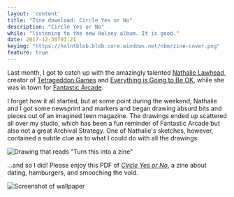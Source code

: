 ```yaml
---
layout: 'content'
title: "Zine download: Circle Yes or No"
description: "Circle Yes or No"
while: "listening to the new Halsey album. It is good."
date: 2017-12-30T01:21
keyimg: "https://hxlntblob.blob.core.windows.net/nbm/zine-cover.png"
feature: true
---
```


Last month, I got to catch up with the amazingly talented [Nathalie Lawhead](http://alienmelon.com/), creator of [Tetrageddon Games](http://tetrageddon.com/) and [Everything is Going to Be OK](https://alienmelon.itch.io/everything-is-going-to-be-ok), while she was in town for [Fantastic Arcade](http://www.fantasticarcade.com). 

I forget how it all started, but at some point during the weekend, Nathalie and I got some newsprint and markers and began drawing absurd bits and pieces out of an imagined teen magazine. The drawings ended up scattered all over my studio, which has been a fun reminder of Fantastic Arcade but also not a great Archival Strategy. One of Nathalie's sketches, however, contained a subtle clue as to what I could do with all the drawings:

![Drawing that reads "Turn this into a zine"](https://hxlntblob.blob.core.windows.net/nbm/turnthisintoazine.jpg)

...and so I did! Please enjoy this PDF of [*Circle Yes or No*](https://hxlntblob.blob.core.windows.net/nbm/circleyesorno-dec2017.pdf), a zine about dating, hamburgers, and smooching the void.

![Screenshot of wallpaper](https://hxlntblob.blob.core.windows.net/nbm/zine-spread.png)

